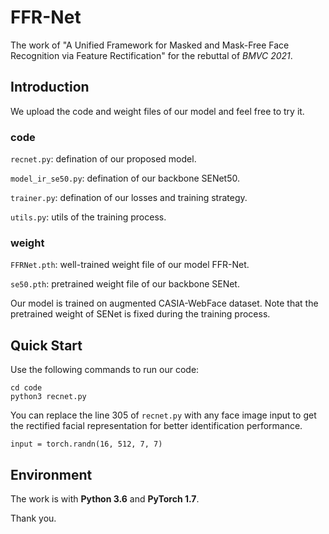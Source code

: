 # FFR-Net

The work of "A Unified Framework for Masked and Mask-Free Face Recognition via Feature Rectification" for the rebuttal of *BMVC 2021*.

## Introduction

We upload the code and weight files of our model and feel free to try it.

### code

``recnet.py``: defination of our proposed model.

``model_ir_se50.py``: defination of our backbone SENet50.

``trainer.py``: defination of our losses and training strategy.

``utils.py``: utils of the training process.

### weight

``FFRNet.pth``: well-trained weight file of our model FFR-Net. 

``se50.pth``: pretrained weight file of our backbone SENet.

Our model is trained on augmented CASIA-WebFace dataset. Note that the pretrained weight of SENet is fixed during the training process.

## Quick Start
Use the following commands to run our code:
```
cd code
python3 recnet.py
```
You can replace the line 305 of ``recnet.py`` with any face image input to get the rectified facial representation for better identification performance.
```
input = torch.randn(16, 512, 7, 7)
```
## Environment
The work is with **Python 3.6** and **PyTorch 1.7**.

Thank you.